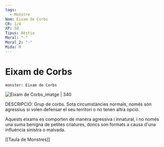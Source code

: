 ```yaml
---
tags:
  - Monstre
Nom: Eixam de Corbs
CR: 1/4
XP: 50
Tipus: Bèstia
Moral: "-"
Moral_2: "-"
Mida: M
---
```

# Eixam de Corbs

```statblock
monster: Eixam de Corbs
```

![Eixam de Corbs_imatge | 340](http://conan.paintings.free.fr/wp-content/uploads/2016/10/Corbeaux01.png)

DESCRIPCIÓ: 
Grup de corbs. Sota circumstàncies normals, només són agressius si volen defensar el seu territori o no tenen altra opció.

Aquests eixams es comporten de manera agressiva i innatural, i no només una suma benigna de petites criatures, doncs son formats a causa d'una influència sinistra o malvada.

[[Taula de Monstres]]

